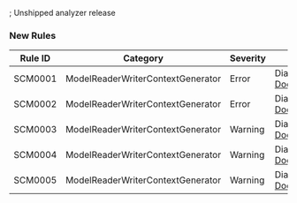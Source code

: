 ﻿; Unshipped analyzer release

### New Rules

Rule ID | Category | Severity | Notes
--------|----------|----------|-------
SCM0001 | ModelReaderWriterContextGenerator | Error | DiagnosticDescriptors, [Documentation](https://aka.ms/system-clientmodel/diagnostics#scm0001)
SCM0002 | ModelReaderWriterContextGenerator | Error | DiagnosticDescriptors, [Documentation](https://aka.ms/system-clientmodel/diagnostics#scm0002)
SCM0003 | ModelReaderWriterContextGenerator | Warning | DiagnosticDescriptors, [Documentation](https://aka.ms/system-clientmodel/diagnostics#scm0003)
SCM0004 | ModelReaderWriterContextGenerator | Warning | DiagnosticDescriptors, [Documentation](https://aka.ms/system-clientmodel/diagnostics#scm0004)
SCM0005 | ModelReaderWriterContextGenerator | Warning | DiagnosticDescriptors, [Documentation](https://aka.ms/system-clientmodel/diagnostics#scm0005)
